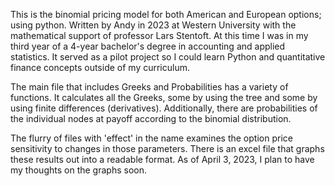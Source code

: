 This is the binomial pricing model for both American and European options; using python. Written by Andy in 2023 at Western University with the mathematical support of professor Lars Stentoft. At this time I was in my third year of a 4-year bachelor's degree in accounting and applied statistics.
It served as a pilot project so I could learn Python and quantitative finance concepts outside of my curriculum.

The main file that includes Greeks and Probabilities has a variety of functions. It calculates all the Greeks, some by using the tree and some by using finite differences (derivatives). Additionally, there are probabilities of the individual nodes at payoff according to the binomial distribution. 

The flurry of files with 'effect' in the name examines the option price sensitivity to changes in those parameters. There is an excel file that graphs these results out into a readable format. As of April 3, 2023, I plan to have my thoughts on the graphs soon. 
